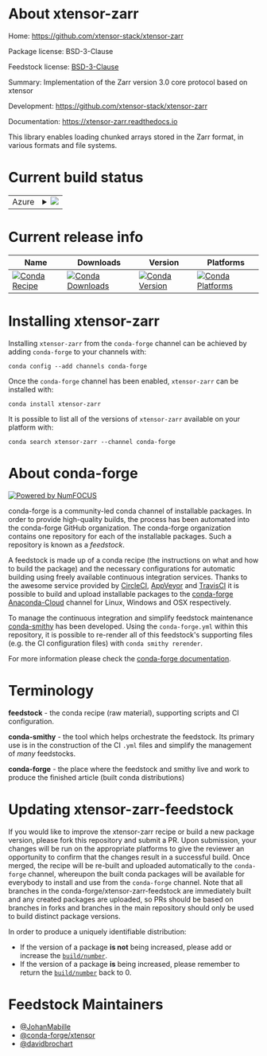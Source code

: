 About xtensor-zarr
==================

Home: https://github.com/xtensor-stack/xtensor-zarr

Package license: BSD-3-Clause

Feedstock license: [BSD-3-Clause](https://github.com/conda-forge/xtensor-zarr-feedstock/blob/master/LICENSE.txt)

Summary: Implementation of the Zarr version 3.0 core protocol based on xtensor

Development: https://github.com/xtensor-stack/xtensor-zarr

Documentation: https://xtensor-zarr.readthedocs.io

This library enables loading chunked arrays stored in the Zarr format, in various formats and file systems.

Current build status
====================


<table>
    
  <tr>
    <td>Azure</td>
    <td>
      <details>
        <summary>
          <a href="https://dev.azure.com/conda-forge/feedstock-builds/_build/latest?definitionId=11176&branchName=master">
            <img src="https://dev.azure.com/conda-forge/feedstock-builds/_apis/build/status/xtensor-zarr-feedstock?branchName=master">
          </a>
        </summary>
        <table>
          <thead><tr><th>Variant</th><th>Status</th></tr></thead>
          <tbody><tr>
              <td>linux_64</td>
              <td>
                <a href="https://dev.azure.com/conda-forge/feedstock-builds/_build/latest?definitionId=11176&branchName=master">
                  <img src="https://dev.azure.com/conda-forge/feedstock-builds/_apis/build/status/xtensor-zarr-feedstock?branchName=master&jobName=linux&configuration=linux_64_" alt="variant">
                </a>
              </td>
            </tr><tr>
              <td>osx_64</td>
              <td>
                <a href="https://dev.azure.com/conda-forge/feedstock-builds/_build/latest?definitionId=11176&branchName=master">
                  <img src="https://dev.azure.com/conda-forge/feedstock-builds/_apis/build/status/xtensor-zarr-feedstock?branchName=master&jobName=osx&configuration=osx_64_" alt="variant">
                </a>
              </td>
            </tr><tr>
              <td>win_64</td>
              <td>
                <a href="https://dev.azure.com/conda-forge/feedstock-builds/_build/latest?definitionId=11176&branchName=master">
                  <img src="https://dev.azure.com/conda-forge/feedstock-builds/_apis/build/status/xtensor-zarr-feedstock?branchName=master&jobName=win&configuration=win_64_" alt="variant">
                </a>
              </td>
            </tr>
          </tbody>
        </table>
      </details>
    </td>
  </tr>
</table>

Current release info
====================

| Name | Downloads | Version | Platforms |
| --- | --- | --- | --- |
| [![Conda Recipe](https://img.shields.io/badge/recipe-xtensor--zarr-green.svg)](https://anaconda.org/conda-forge/xtensor-zarr) | [![Conda Downloads](https://img.shields.io/conda/dn/conda-forge/xtensor-zarr.svg)](https://anaconda.org/conda-forge/xtensor-zarr) | [![Conda Version](https://img.shields.io/conda/vn/conda-forge/xtensor-zarr.svg)](https://anaconda.org/conda-forge/xtensor-zarr) | [![Conda Platforms](https://img.shields.io/conda/pn/conda-forge/xtensor-zarr.svg)](https://anaconda.org/conda-forge/xtensor-zarr) |

Installing xtensor-zarr
=======================

Installing `xtensor-zarr` from the `conda-forge` channel can be achieved by adding `conda-forge` to your channels with:

```
conda config --add channels conda-forge
```

Once the `conda-forge` channel has been enabled, `xtensor-zarr` can be installed with:

```
conda install xtensor-zarr
```

It is possible to list all of the versions of `xtensor-zarr` available on your platform with:

```
conda search xtensor-zarr --channel conda-forge
```


About conda-forge
=================

[![Powered by NumFOCUS](https://img.shields.io/badge/powered%20by-NumFOCUS-orange.svg?style=flat&colorA=E1523D&colorB=007D8A)](http://numfocus.org)

conda-forge is a community-led conda channel of installable packages.
In order to provide high-quality builds, the process has been automated into the
conda-forge GitHub organization. The conda-forge organization contains one repository
for each of the installable packages. Such a repository is known as a *feedstock*.

A feedstock is made up of a conda recipe (the instructions on what and how to build
the package) and the necessary configurations for automatic building using freely
available continuous integration services. Thanks to the awesome service provided by
[CircleCI](https://circleci.com/), [AppVeyor](https://www.appveyor.com/)
and [TravisCI](https://travis-ci.com/) it is possible to build and upload installable
packages to the [conda-forge](https://anaconda.org/conda-forge)
[Anaconda-Cloud](https://anaconda.org/) channel for Linux, Windows and OSX respectively.

To manage the continuous integration and simplify feedstock maintenance
[conda-smithy](https://github.com/conda-forge/conda-smithy) has been developed.
Using the ``conda-forge.yml`` within this repository, it is possible to re-render all of
this feedstock's supporting files (e.g. the CI configuration files) with ``conda smithy rerender``.

For more information please check the [conda-forge documentation](https://conda-forge.org/docs/).

Terminology
===========

**feedstock** - the conda recipe (raw material), supporting scripts and CI configuration.

**conda-smithy** - the tool which helps orchestrate the feedstock.
                   Its primary use is in the construction of the CI ``.yml`` files
                   and simplify the management of *many* feedstocks.

**conda-forge** - the place where the feedstock and smithy live and work to
                  produce the finished article (built conda distributions)


Updating xtensor-zarr-feedstock
===============================

If you would like to improve the xtensor-zarr recipe or build a new
package version, please fork this repository and submit a PR. Upon submission,
your changes will be run on the appropriate platforms to give the reviewer an
opportunity to confirm that the changes result in a successful build. Once
merged, the recipe will be re-built and uploaded automatically to the
`conda-forge` channel, whereupon the built conda packages will be available for
everybody to install and use from the `conda-forge` channel.
Note that all branches in the conda-forge/xtensor-zarr-feedstock are
immediately built and any created packages are uploaded, so PRs should be based
on branches in forks and branches in the main repository should only be used to
build distinct package versions.

In order to produce a uniquely identifiable distribution:
 * If the version of a package **is not** being increased, please add or increase
   the [``build/number``](https://docs.conda.io/projects/conda-build/en/latest/resources/define-metadata.html#build-number-and-string).
 * If the version of a package **is** being increased, please remember to return
   the [``build/number``](https://docs.conda.io/projects/conda-build/en/latest/resources/define-metadata.html#build-number-and-string)
   back to 0.

Feedstock Maintainers
=====================

* [@JohanMabille](https://github.com/JohanMabille/)
* [@conda-forge/xtensor](https://github.com/conda-forge/xtensor/)
* [@davidbrochart](https://github.com/davidbrochart/)

